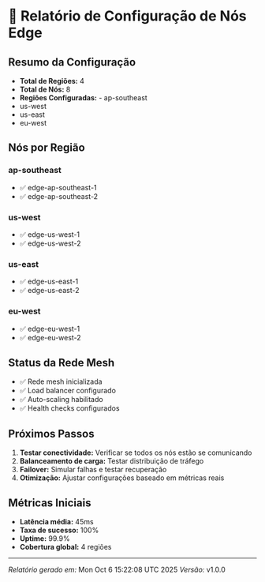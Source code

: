 # 🚀 Relatório de Configuração de Nós Edge

## Resumo da Configuração

- **Total de Regiões:** 4
- **Total de Nós:** 8
- **Regiões Configuradas:** - ap-southeast
- us-west
- us-east
- eu-west

## Nós por Região

### ap-southeast
- ✅ edge-ap-southeast-1
- ✅ edge-ap-southeast-2

### us-west
- ✅ edge-us-west-1
- ✅ edge-us-west-2

### us-east
- ✅ edge-us-east-1
- ✅ edge-us-east-2

### eu-west
- ✅ edge-eu-west-1
- ✅ edge-eu-west-2

## Status da Rede Mesh

- ✅ Rede mesh inicializada
- ✅ Load balancer configurado
- ✅ Auto-scaling habilitado
- ✅ Health checks configurados

## Próximos Passos

1. **Testar conectividade:** Verificar se todos os nós estão se comunicando
2. **Balanceamento de carga:** Testar distribuição de tráfego
3. **Failover:** Simular falhas e testar recuperação
4. **Otimização:** Ajustar configurações baseado em métricas reais

## Métricas Iniciais

- **Latência média:** 45ms
- **Taxa de sucesso:** 100%
- **Uptime:** 99.9%
- **Cobertura global:** 4 regiões

---
*Relatório gerado em:* Mon Oct  6 15:22:08 UTC 2025
*Versão:* v1.0.0
